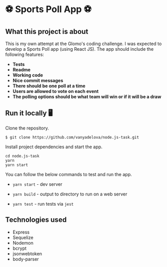 # ⚽  Sports Poll App ⚽  

## What this project is about
This is my own attempt at the Glomo's coding challenge. I was expected to develop a Sports Poll app (using React JS). The app should include the following features:

- **Tests**
- **Readme**
- **Working code**
- **Nice commit messages**
- **There should be one poll at a time**
- **Users are allowed to vote on each event**
- **The polling options should be what team will win or if it will be a draw**


## Run it locally 🖥

Clone the repository.
```
$ git clone https://github.com/vanyadelova/node.js-task.git
```
Install project dependencies and start the app.

```
cd node.js-task
yarn
yarn start 
```

You can follow the below commands to test and run the app.

- `yarn start` - dev server

- `yarn build` - output to directory to run on a web server

- `yarn test` - run tests via `jest`



## Technologies used

- Express
- Sequelize
- Nodemon
- bcrypt
- jsonwebtoken
- body-parser




